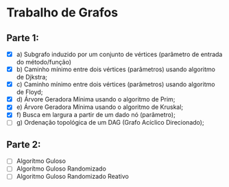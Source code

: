 # Trabalho de Grafos
## Parte 1:
- [x] a) Subgrafo induzido por um conjunto de vértices (parâmetro de entrada do método/função)
- [x] b) Caminho mínimo entre dois vértices (parâmetros) usando algoritmo de Djkstra;
- [x] c) Caminho mínimo entre dois vértices (parâmetros) usando algoritmo de Floyd;
- [x] d) Árvore Geradora Mínima usando o algoritmo de Prim;
- [x] e) Árvore Geradora Mínima usando o algoritmo de Kruskal;
- [x] f) Busca em largura a partir de um dado nó (parâmetro);
- [ ] g) Ordenação topológica de um DAG (Grafo Acíclico Direcionado);
## Parte 2:
- [ ] Algorítmo Guloso
- [ ] Algorítmo Guloso Randomizado
- [ ] Algoritmo Guloso Randomizado Reativo
